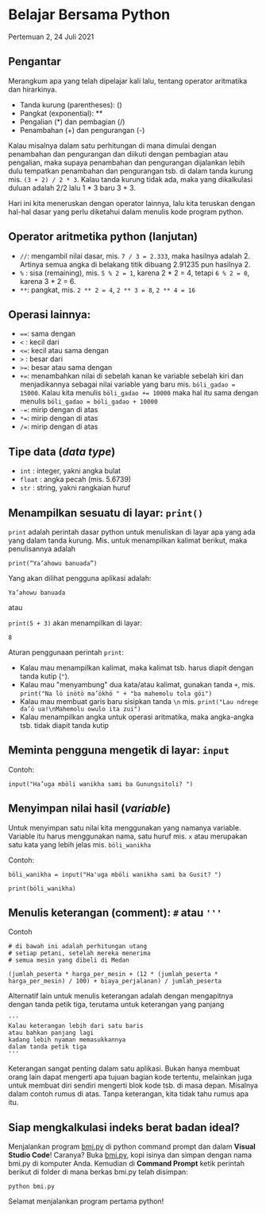 # Belajar Bersama Python

Pertemuan 2, 24 Juli 2021


## Pengantar

Merangkum apa yang telah dipelajar kali lalu, tentang operator aritmatika dan hirarkinya.

- Tanda kurung (parentheses): ()
- Pangkat (exponential): **
- Pengalian (*) dan pembagian (/)
- Penambahan (+) dan pengurangan (-)

Kalau misalnya dalam satu perhitungan di mana dimulai dengan penambahan dan pengurangan dan diikuti dengan pembagian atau pengalian, maka supaya penambahan dan pengurangan dijalankan lebih dulu tempatkan penambahan dan pengurangan tsb. di dalam tanda kurung mis. `(3 + 2) / 2 * 3`. Kalau tanda kurung tidak ada, maka yang dikalkulasi duluan adalah 2/2 lalu 1 * 3 baru 3 + 3.

Hari ini kita meneruskan dengan operator lainnya, lalu kita teruskan dengan hal-hal dasar yang perlu diketahui dalam menulis kode program python.


## Operator aritmetika python (lanjutan)

- `//`: mengambil nilai dasar, mis. `7 / 3 = 2.333`, maka hasilnya adalah 2. Artinya semua angka di belakang titik dibuang 2.91235 pun hasilnya 2.
- `%` : sisa (remaining), mis. `5 % 2 = 1`, karena 2 * 2 = 4, tetapi `6 % 2 = 0`, karena 3 * 2 = 6.
- `**`: pangkat, mis. `2 ** 2 = 4`, `2 ** 3 = 8`, `2 ** 4 = 16`


## Operasi lainnya:

- `==`: sama dengan
- `<` : kecil dari
- `<=`: kecil atau sama dengan
- `>` : besar dari
- `>=`: besar atau sama dengan
- `+=`: menambahkan nilai di sebelah kanan ke variable sebelah kiri dan menjadikannya sebagai nilai variable yang baru mis. `böli_gadao = 15000`. Kalau kita menulis `böli_gadao += 10000` maka hal itu sama dengan menulis `böli_gadao = böli_gadao + 10000`
- `-=`: mirip dengan di atas
- `*=`: mirip dengan di atas
- `/=`: mirip dengan di atas


## Tipe data (_data type_)

- `int`   : integer, yakni angka bulat
- `float` : angka pecah (mis. 5.6739)
- `str`   : string, yakni rangkaian huruf


## Menampilkan sesuatu di layar: `print()`

`print` adalah perintah dasar python untuk menuliskan di layar apa yang ada yang dalam tanda kurung. Mis. untuk menampilkan kalimat berikut, maka penulisannya adalah

`print(“Ya’ahowu banuada”)`

Yang akan dilihat pengguna aplikasi adalah:

`Ya’ahowu banuada` 

atau

`print(5 + 3)` akan menampilkan di layar:

`8`

Aturan penggunaan perintah `print`:
- Kalau mau menampilkan kalimat, maka kalimat tsb. harus diapit dengan tanda kutip (`"`).
- Kalau mau "menyambung" dua kata/atau kalimat, gunakan tanda `+`, mis. `print("Na lö inötö ma’ökhö " + "ba mahemolu tola göi")`
- Kalau mau membuat garis baru sisipkan tanda `\n` mis. `print("Lau ndrege da’ö ua!\nMahemolu owulo ita zui")`
- Kalau menampilkan angka untuk operasi aritmatika, maka angka-angka tsb. tidak diapit tanda kutip


## Meminta pengguna mengetik di layar: `input`

Contoh:

`input("Ha’uga mböli wanikha sami ba Gunungsitoli? ")`


## Menyimpan nilai hasil (_variable_)

Untuk menyimpan satu nilai kita menggunakan yang namanya variable. Variable itu harus menggunakan nama, satu huruf mis. `x` atau merupakan satu kata yang lebih jelas mis. `böli_wanikha`

Contoh:

`böli_wanikha = input("Ha'uga mböli wanikha sami ba Gusit? ")`

`print(böli_wanikha)`


## Menulis keterangan (comment): `#` atau `'''`

Contoh

```
# di bawah ini adalah perhitungan utang
# setiap petani, setelah mereka menerima
# semua mesin yang dibeli di Medan

(jumlah_peserta * harga_per_mesin + (12 * (jumlah_peserta * harga_per_mesin) / 100) + biaya_perjalanan) / jumlah_peserta
```

Alternatif lain untuk menulis keterangan adalah dengan mengapitnya dengan tanda petik tiga, terutama untuk keterangan yang panjang

```
'''
Kalau keterangan lebih dari satu baris
atau bahkan panjang lagi
kadang lebih nyaman memasukkannya
dalam tanda petik tiga
'''
```

Keterangan sangat penting dalam satu aplikasi. Bukan hanya membuat orang lain dapat mengerti apa tujuan bagian kode tertentu, melainkan juga untuk membuat diri sendiri mengerti blok kode tsb. di masa depan. Misalnya dalam contoh rumus di atas. Tanpa keterangan, kita tidak tahu rumus apa itu.


## Siap mengkalkulasi indeks berat badan ideal?

Menjalankan program [bmi.py](./latihan/bmi.py) di python command prompt dan dalam **Visual Studio Code**! Caranya? Buka [bmi.py](./latihan/bmi.py), kopi isinya dan simpan dengan nama bmi.py di komputer Anda. Kemudian di **Command Prompt** ketik perintah berikut di folder di mana berkas bmi.py telah disimpan:

`python bmi.py`

Selamat menjalankan program pertama python!
